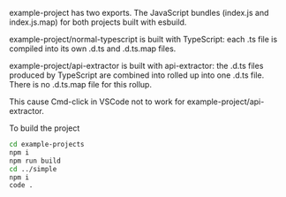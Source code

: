 example-project has two exports.
The JavaScript bundles (index.js and index.js.map) for both projects built with esbuild.

example-project/normal-typescript is built with TypeScript: each .ts file is compiled into its own .d.ts and .d.ts.map files.

example-project/api-extractor is built with api-extractor: the .d.ts files produced by TypeScript are combined into rolled up into one .d.ts file.
There is no .d.ts.map file for this rollup.

This cause Cmd-click in VSCode not to work for example-project/api-extractor.

To build the project

```sh
cd example-projects
npm i
npm run build
cd ../simple
npm i
code .
```
